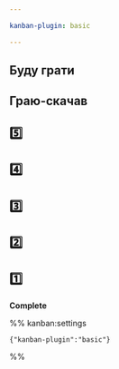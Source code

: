 ```yaml
---

kanban-plugin: basic

---
```


## Буду грати



## Граю-скачав



## 5️⃣



## 4️⃣



## 3️⃣



## 2️⃣



## 1️⃣

**Complete**




%% kanban:settings

```
{"kanban-plugin":"basic"}
```

%%
